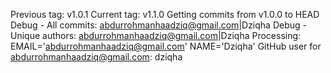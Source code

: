 Previous tag: v1.0.1
Current tag: v1.1.0
Getting commits from v1.0.0 to HEAD
Debug - All commits:
abdurrohmanhaadziq@gmail.com|Dziqha
Debug - Unique authors:
abdurrohmanhaadziq@gmail.com|Dziqha
Processing: EMAIL='abdurrohmanhaadziq@gmail.com' NAME='Dziqha'
GitHub user for abdurrohmanhaadziq@gmail.com: dziqha